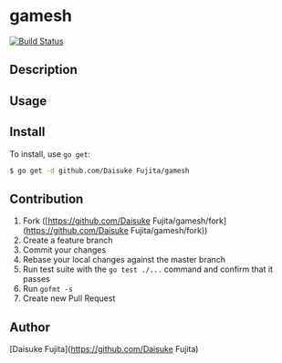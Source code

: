 # gamesh
[![Build Status](https://travis-ci.org/dtan4/gamesh.svg?branch=master)](https://travis-ci.org/dtan4/gamesh)

## Description

## Usage

## Install

To install, use `go get`:

```bash
$ go get -d github.com/Daisuke Fujita/gamesh
```

## Contribution

1. Fork ([https://github.com/Daisuke Fujita/gamesh/fork](https://github.com/Daisuke Fujita/gamesh/fork))
1. Create a feature branch
1. Commit your changes
1. Rebase your local changes against the master branch
1. Run test suite with the `go test ./...` command and confirm that it passes
1. Run `gofmt -s`
1. Create new Pull Request

## Author

[Daisuke Fujita](https://github.com/Daisuke Fujita)